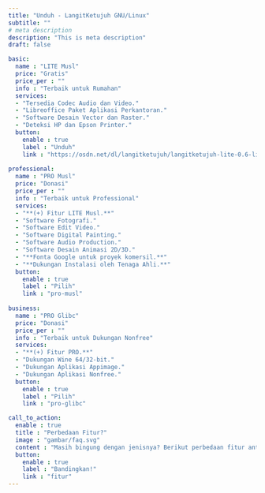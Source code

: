```yaml
---
title: "Unduh - LangitKetujuh GNU/Linux"
subtitle: ""
# meta description
description: "This is meta description"
draft: false

basic:
  name : "LITE Musl"
  price: "Gratis"
  price_per : ""
  info : "Terbaik untuk Rumahan"
  services:
  - "Tersedia Codec Audio dan Video."
  - "Libreoffice Paket Aplikasi Perkantoran."
  - "Software Desain Vector dan Raster."
  - "Deteksi HP dan Epson Printer."
  button:
    enable : true
    label : "Unduh"
    link : "https://osdn.net/dl/langitketujuh/langitketujuh-lite-0.6-live-x86_64-musl-5.8.18_1-09c9x5d.iso"
    
professional:
  name : "PRO Musl"
  price: "Donasi"
  price_per : ""
  info : "Terbaik untuk Professional"
  services:
  - "**(+) Fitur LITE Musl.**"
  - "Software Fotografi."
  - "Software Edit Video."
  - "Software Digital Painting."
  - "Software Audio Production."
  - "Software Desain Animasi 2D/3D."
  - "**Fonta Google untuk proyek komersil.**"
  - "**Dukungan Instalasi oleh Tenaga Ahli.**"
  button:
    enable : true
    label : "Pilih"
    link : "pro-musl"
    
business:
  name : "PRO Glibc"
  price: "Donasi"
  price_per : ""
  info : "Terbaik untuk Dukungan Nonfree"
  services:
  - "**(+) Fitur PRO.**"
  - "Dukungan Wine 64/32-bit."
  - "Dukungan Aplikasi Appimage."
  - "Dukungan Aplikasi Nonfree."
  button:
    enable : true
    label : "Pilih"
    link : "pro-glibc"

call_to_action:
  enable : true
  title : "Perbedaan Fitur?"
  image : "gambar/faq.svg"
  content : "Masih bingung dengan jenisnya? Berikut perbedaan fitur antara Lite dan Pro yang akan dijelaskan secara rinci."
  button:
    enable : true
    label : "Bandingkan!"
    link : "fitur"
---
```

